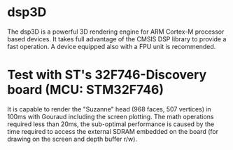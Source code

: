# dsp3D
The dsp3D is a powerful 3D rendering engine for ARM Cortex-M processor based devices. It takes full advantage of the CMSIS DSP library to provide a fast operation. A device equipped also with a FPU unit is recommended.

# Test with ST's 32F746-Discovery board (MCU: STM32F746)
It is capable to render the "Suzanne" head (968 faces, 507 vertices) in 100ms with Gouraud including the screen plotting.
The math operations required less than 20ms, the sub-optimal performance is caused by the time required to access the external SDRAM embedded on the board (for drawing on the screen and depth buffer r/w).
